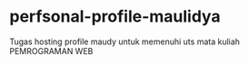 # perfsonal-profile-maulidya
Tugas hosting profile maudy untuk memenuhi uts mata kuliah PEMROGRAMAN WEB 
